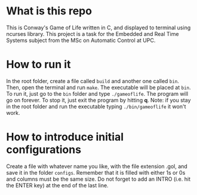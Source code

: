 # What is this repo
This is Conway's Game of Life written in C, and displayed to terminal using ncurses library. This project is a task for the Embedded and Real Time Systems subject from the MSc on Automatic Control at UPC.

# How to run it
In the root folder, create a file called `build` and another one called `bin`. Then, open the terminal and run `make`. The executable will be placed at `bin`. To run it, just go to the `bin` folder and type `./gameoflife`. The program will go on forever. To stop it, just exit the program by hitting **q**. Note: if you stay in the root folder and run the executable typing `./bin/gameoflife` it won't work.

# How to introduce initial configurations
Create a file with whatever name you like, with the file extension .gol, and save it in the folder `configs`. Remember that it is filled with either 1s or 0s and columns must be the same size. Do not forget to add an INTRO (i.e. hit the ENTER key) at the end of the last line.